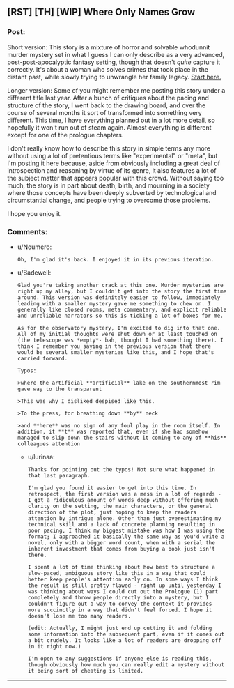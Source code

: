 ## [RST] [TH] [WIP] Where Only Names Grow

### Post:

Short version: This story is a mixture of horror and solvable whodunnit murder mystery set in what I guess I can only describe as a very advanced, post-post-apocalyptic fantasy setting, though that doesn't _quite_ capture it correctly. It's about a woman who solves crimes that took place in the distant past, while slowly trying to unwrangle her family legacy. [Start here.](https://whereonlynamesgrow.com/2018/10/25/introduction/) 

Longer version: Some of you might remember me posting this story under a different title last year. After a bunch of critiques about the pacing and structure of the story, I went back to the drawing board, and over the course of several months it sort of transformed into something very different. This time, I have everything planned out in a lot more detail, so hopefully it won't run out of steam again. Almost everything is different except for one of the prologue chapters.

I don't really know how to describe this story in simple terms any more without using a lot of pretentious terms like "experimental" or "meta", but I'm posting it here because, aside from obviously including a great deal of introspection and reasoning by virtue of its genre, it also features a lot of the subject matter that appears popular with this crowd. Without saying too much, the story is in part about death, birth, and mourning in a society where those concepts have been deeply subverted by technological and circumstantial change, and people trying to overcome those problems.

I hope you enjoy it.

### Comments:

- u/Noumero:
  ```
  Oh, I'm glad it's back. I enjoyed it in its previous iteration.
  ```

- u/Badewell:
  ```
  Glad you're taking another crack at this one. Murder mysteries are right up my alley, but I couldn't get into the story the first time around. This version was definitely easier to follow, immediately leading with a smaller mystery gave me something to chew on. I generally like closed rooms, meta commentary, and explicit reliable and unreliable narrators so this is ticking a lot of boxes for me.

  As for the observatory mystery, I'm excited to dig into that one. All of my initial thoughts were shut down or at least touched on (the telescope was *empty*- bah, thought I had something there). I think I remember you saying in the previous version that there would be several smaller mysteries like this, and I hope that's carried forward.

  Typos:

  >where the artificial **artificial** lake on the southernmost rim gave way to the transparent

  >This was why I disliked despised like this.

  >To the press, for breathing down **by** neck

  >and **here** was no sign of any foul play in the room itself. In addition, it **t** was reported that, even if she had somehow managed to slip down the stairs without it coming to any of **his** colleagues attention
  ```

  - u/lurinaa:
    ```
    Thanks for pointing out the typos! Not sure what happened in that last paragraph.

    I'm glad you found it easier to get into this time. In retrospect, the first version was a mess in a lot of regards - I got a ridiculous amount of words deep without offering much clarity on the setting, the main characters, or the general direction of the plot, just hoping to keep the readers attention by intrigue alone. Other than just overestimating my technical skill and a lack of concrete planning resulting in poor pacing, I think my biggest mistake was how I was using the format; I approached it basically the same way as you'd write a novel, only with a bigger word count, when with a serial the inherent investment that comes from buying a book just isn't there.

    I spent a lot of time thinking about how best to structure a slow-paced, ambiguous story like this in a way that could better keep people's attention early on. In some ways I think the result is still pretty flawed - right up until yesterday I was thinking about ways I could cut out the Prologue (1) part completely and throw people directly into a mystery, but I couldn't figure out a way to convey the context it provides more succinctly in a way that didn't feel forced. I hope it doesn't lose me too many readers.

    (edit: Actually, I might just end up cutting it and folding some information into the subsequent part, even if it comes out a bit crudely. It looks like a lot of readers are dropping off in it right now.)

    I'm open to any suggestions if anyone else is reading this, though obviously how much you can really edit a mystery without it being sort of cheating is limited.
    ```

---

